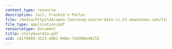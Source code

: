 ```yaml
---
content_type: resource
description: Jail; Frankie's Parlor
file: /media/https%3A/open-learning-course-data-rc.s3.amazonaws.com/21m-734-lighting-design-for-the-theatre-fall-2003/cd1f940d3523dd6104be7a5406e48c53_storyboard2a.pdf
file_type: application/pdf
resourcetype: Document
title: storyboard2a.pdf
uid: cd1f940d-3523-dd61-04be-7a5406e48c53
---
```

